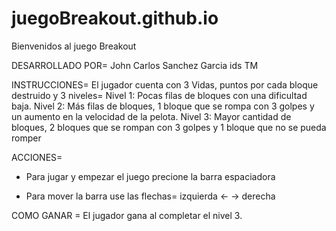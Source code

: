 # juegoBreakout.github.io

  Bienvenidos al juego Breakout


DESARROLLADO POR= John Carlos Sanchez Garcia ids TM

INSTRUCCIONES=
El jugador cuenta con 3 Vidas, puntos por cada bloque destruido y 3 niveles=
Nivel 1: Pocas filas de bloques con una dificultad baja.
Nivel 2: Más filas de bloques, 1 bloque que se rompa con 3 golpes y un aumento en la velocidad de la pelota.
Nivel 3: Mayor cantidad de bloques, 2 bloques que se rompan con 3 golpes y 1 bloque que no se pueda romper


ACCIONES=
+ Para jugar y empezar el juego precione la barra espaciadora 

+ Para mover la barra use las flechas=
  izquierda <-   -> derecha


COMO GANAR =
El jugador gana al completar el nivel 3.

